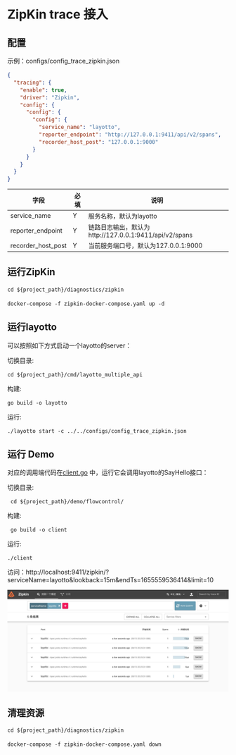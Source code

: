 # ZipKin trace 接入

## 配置

示例：configs/config_trace_zipkin.json

```json
{
  "tracing": {
    "enable": true,
    "driver": "Zipkin",
    "config": {
      "config": {
        "config": {
          "service_name": "layotto",
          "reporter_endpoint": "http://127.0.0.1:9411/api/v2/spans",
          "recorder_host_post": "127.0.0.1:9000"
        }
      }
    }
  }
}

```
| 字段   | 必填  | 说明                                           |
|------|-----|----------------------------------------------|
| service_name | Y   | 服务名称，默认为layotto                              |
| reporter_endpoint | Y   | 链路日志输出，默认为http://127.0.0.1:9411/api/v2/spans |
| recorder_host_post     | Y   | 当前服务端口号，默认为127.0.0.1:9000                                  |


## 运行ZipKin

```shell
cd ${project_path}/diagnostics/zipkin

docker-compose -f zipkin-docker-compose.yaml up -d
```

## 运行layotto

可以按照如下方式启动一个layotto的server：

切换目录:

```shell
cd ${project_path}/cmd/layotto_multiple_api
```

构建:

```shell @if.not.exist layotto
go build -o layotto
```

运行:

```shell @background
./layotto start -c ../../configs/config_trace_zipkin.json 
```

## 运行 Demo

对应的调用端代码在[client.go](https://github.com/mosn/layotto/blob/main/demo/flowcontrol/client.go) 中，运行它会调用layotto的SayHello接口：

切换目录:

```shell
 cd ${project_path}/demo/flowcontrol/
``` 

构建:

```shell @if.not.exist client 
 go build -o client
```
运行:

```shell
./client
```
访问：http://localhost:9411/zipkin/?serviceName=layotto&lookback=15m&endTs=1655559536414&limit=10

![](../../../img/trace/zipkin.png)

## 清理资源

```shell
cd ${project_path}/diagnostics/zipkin

docker-compose -f zipkin-docker-compose.yaml down
```